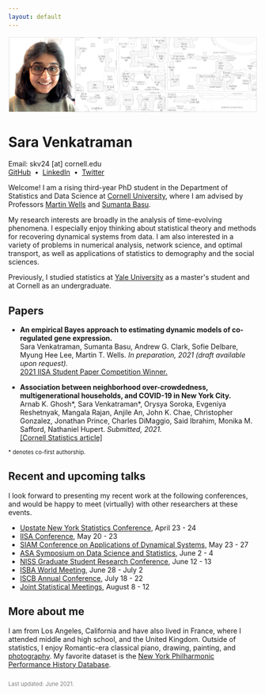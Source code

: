 ```yaml
---
layout: default
---
```


<img style="max-width: 100%" src="files/Banner.png">

# Sara Venkatraman

<p style="margin:0pt">
Email: skv24 [at] cornell.edu <br>
<a href="https://github.com/sara-venkatraman">GitHub</a> &nbsp;&#8226;&nbsp;
<a href="https://www.linkedin.com/in/saravenkatraman">LinkedIn</a> &nbsp;&#8226;&nbsp;
<a href="https://twitter.com/SaraVenkatraman">Twitter</a>
</p>

Welcome! I am a rising third-year PhD student in the Department of Statistics and Data Science at [Cornell University](https://stat.cornell.edu), where I am advised by Professors [Martin Wells](https://stat.cornell.edu/people/faculty/martin-wells) and [Sumanta Basu](http://faculty.bscb.cornell.edu/~basu/). 

My research interests are broadly in the analysis of time-evolving phenomena. I especially enjoy thinking about statistical theory and methods for recovering dynamical systems from data. I am also interested in a variety of problems in numerical analysis, network science, and optimal transport, as well as applications of statistics to demography and the social sciences. 

Previously, I studied statistics at [Yale University](https://statistics.yale.edu) as a master's student and at Cornell as an undergraduate.

## Papers

* **An empirical Bayes approach to estimating dynamic models of co-regulated gene expression.** \
Sara Venkatraman, Sumanta Basu, Andrew G. Clark, Sofie Delbare, Myung Hee Lee, Martin T. Wells. *In preparation, 2021 (draft available upon request).* \
<u>2021 IISA Student Paper Competition Winner.</u>

* **Association between neighborhood over-crowdedness, multigenerational households, and COVID-19 in New York City.** \
Arnab K. Ghosh\*, Sara Venkatraman\*, Orysya Soroka, Evgeniya Reshetnyak, Mangala Rajan, Anjile An, John K. Chae, Christopher Gonzalez, Jonathan Prince, Charles DiMaggio, Said Ibrahim, Monika M. Safford, Nathaniel Hupert. *Submitted, 2021.* \
[[Cornell Statistics article]](https://stat.cornell.edu/news/cornell-statisticians-physicians-team-fight-covid-19)

<p style="font-size: 0.8em; padding: 0px;">
* denotes co-first authorship.
</p>

## Recent and upcoming talks

I look forward to presenting my recent work at the following conferences, and would be happy to meet (virtually) with other researchers at these events.

* [Upstate New York Statistics Conference](https://community.amstat.org/rochester/events/upstats-2021/schedule), April 23 - 24
* [IISA Conference](https://www.intindstat.org/summerConference2021/scprogCommittee), May 20 - 23
* [SIAM Conference on Applications of Dynamical Systems](https://www.siam.org/conferences/cm/conference/ds21), May 23 - 27
* [ASA Symposium on Data Science and Statistics](https://ww2.amstat.org/meetings/sdss/2021/onlineprogram/Program.cfm), June 2 - 4
* [NISS Graduate Student Research Conference](https://www.niss.org/events/niss-graduate-student-research-conference), June 12 - 13
* [ISBA World Meeting](https://events.stat.uconn.edu/ISBA2021/index.html), June 28 - July 2
* [ISCB Annual Conference](http://www.iscb2021.info/en/pages/iscb-2021-home), July 18 - 22
* [Joint Statistical Meetings](https://ww2.amstat.org/meetings/jsm/2021/onlineprogram/ActivityDetails.cfm?SessionID=220743), August 8 - 12

## More about me

I am from Los Angeles, California and have also lived in France, where I attended middle and high school, and the United Kingdom. Outside of statistics, I enjoy Romantic-era classical piano, drawing, painting, and [photography](/photos.html). My favorite dataset is the [New York Philharmonic Performance History Database](https://github.com/nyphilarchive/PerformanceHistory).

<p style="font-size: 0.8em; padding-top: 10px; color: gray;">
Last updated: June 2021.
</p>

